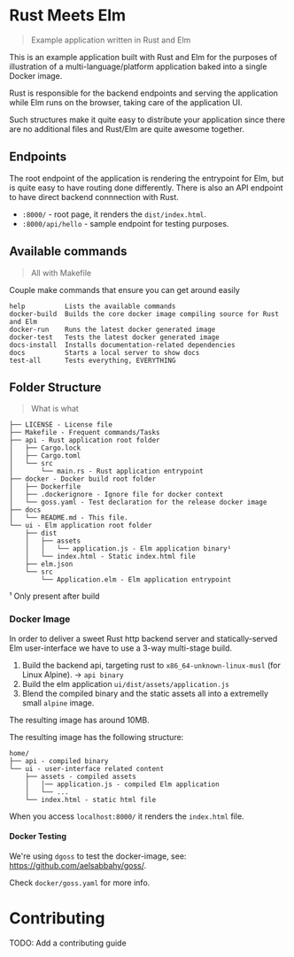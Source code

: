 # Rust Meets Elm
> Example application written in Rust and Elm

This is an example application built with Rust and Elm for the purposes of illustration of a multi-language/platform application baked into a single Docker image.

Rust is responsible for the backend endpoints and serving the application while Elm runs on the browser, taking care of the application UI.

Such structures make it quite easy to distribute your application since there are no additional files and Rust/Elm are quite awesome together.

## Endpoints

The root endpoint of the application is rendering the entrypoint for Elm, but is quite easy to have routing done differently.
There is also an API endpoint to have direct backend connnection with Rust.

* `:8000/` - root page, it renders the `dist/index.html`.
* `:8000/api/hello` - sample endpoint for testing purposes.

## Available commands
> All with Makefile

Couple make commands that ensure you can get around easily

```
help          Lists the available commands
docker-build  Builds the core docker image compiling source for Rust and Elm
docker-run    Runs the latest docker generated image
docker-test   Tests the latest docker generated image
docs-install  Installs documentation-related dependencies
docs          Starts a local server to show docs
test-all      Tests everything, EVERYTHING

```

## Folder Structure
> What is what

```
├── LICENSE - License file
├── Makefile - Frequent commands/Tasks
├── api - Rust application root folder
│   ├── Cargo.lock
│   ├── Cargo.toml
│   └── src
│       └── main.rs - Rust application entrypoint
├── docker - Docker build root folder
│   ├── Dockerfile
│   ├── .dockerignore - Ignore file for docker context
│   └── goss.yaml - Test declaration for the release docker image
├── docs
│   └── README.md - This file.
└── ui - Elm application root folder
    ├── dist
    │   ├── assets
    │   │   └── application.js - Elm application binary¹
    │   └── index.html - Static index.html file
    ├── elm.json
    └── src
        └── Application.elm - Elm application entrypoint
```

¹ Only present after build

### Docker Image

In order to deliver a sweet Rust http backend server and statically-served Elm user-interface we have to use a 3-way multi-stage build.

1. Build the backend api, targeting rust to `x86_64-unknown-linux-musl` (for Linux Alpine). -> `api binary`
2. Build the elm application `ui/dist/assets/application.js`
3. Blend the compiled binary and the static assets all into a extremelly small `alpine` image.

The resulting image has around 10MB.

The resulting image has the following structure:

```
home/
├── api - compiled binary
└── ui - user-interface related content
    ├── assets - compiled assets
    │   │── application.js - compiled Elm application
    │   └── ...
    └── index.html - static html file
```

When you access `localhost:8000/` it renders the `index.html` file.

#### Docker Testing

We're using `dgoss` to test the docker-image, see: https://github.com/aelsabbahy/goss/.

Check `docker/goss.yaml` for more info.

# Contributing

TODO: Add a contributing guide

